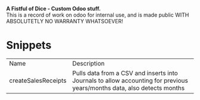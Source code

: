 <b>A Fistful of Dice - Custom Odoo stuff.</b><br />
This is a record of work on odoo for internal use, and is made public WITH ABSOLUTETLY NO WARRANTY WHATSOEVER!


<h1>Snippets</h1>
<table>
<tr><td>Name</td><td>Description</td></tr>
</tr><td>createSalesReceipts</td><td>Pulls data from a CSV and inserts into Journals to allow accounting for previous years/months data, also detects months</td></tr>
</table>
